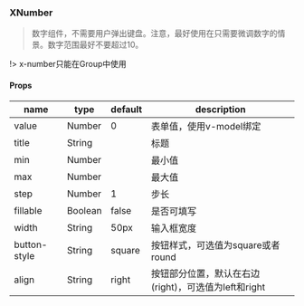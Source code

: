 ### XNumber

> 数字组件，不需要用户弹出键盘。注意，最好使用在只需要微调数字的情景。数字范围最好不要超过10。

!> x-number只能在Group中使用

#### Props

|name|type|default|description|
|----|----|-------|-----------|
|value|Number|0|表单值，使用v-model绑定|
|title|String||标题|
|min|Number||最小值|
|max|Number||最大值|
|step|Number|1|步长|
|fillable|Boolean|false|是否可填写|
|width|String|50px|输入框宽度|
|button-style|String|square|按钮样式，可选值为square或者round|
|align|String|right|按钮部分位置，默认在右边(right)，可选值为left和right|
